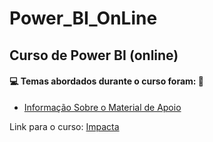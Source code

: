# Power_BI_OnLine
## Curso de Power BI (online)
#### 💻 Temas abordados durante o curso foram: 🚀
- [Informação Sobre o Material de Apoio]()

Link para o curso: [Impacta](https://www.impacta.com.br/cursos/power-bi-online-2024)
